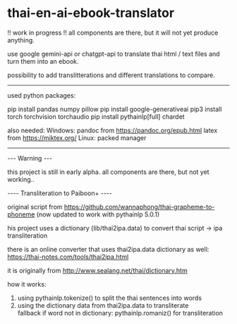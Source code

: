 # thai-en-ai-ebook-translator

 !! work in progress !! all components are there, but it will not yet produce anything.

use google gemini-api or chatgpt-api to translate thai html / text files and turn them into an ebook. 

possibility to add translitterations and different translations to compare. 

----

used python packages:

pip install pandas numpy pillow
pip install google-generativeai
pip3 install torch torchvision torchaudio
pip install pythainlp[full] chardet

also needed:
Windows:
pandoc from https://pandoc.org/epub.html
latex from https://miktex.org/
Linux: packed manager

-----

--- Warning ---

this project is still in early alpha. all components are there, but not yet working..

---- Transliteration to Paiboon+ ----

original script from https://github.com/wannaphong/thai-grapheme-to-phoneme
(now updated to work with pythainlp 5.0.1)

his project uses a dictionary (lib/thai2ipa.data) to convert thai script -> ipa transliteration 

there is an online converter that uses thai2ipa.data dictionary as well: 
https://thai-notes.com/tools/thai2ipa.html

it is originally from http://www.sealang.net/thai/dictionary.htm

how it works: 
1) using pythainlp.tokenize() to split the thai sentences into words
2) using the dictionary data from thai2ipa.data to transliterate<br>
   fallback if word not in dictionary: pythainlp.romaniz() for transliteration 
